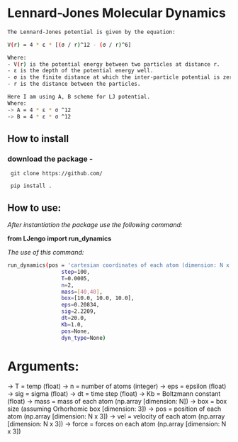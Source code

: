 # Lennard-Jones Molecular Dynamics
```bash
The Lennard-Jones potential is given by the equation:

V(r) = 4 * ε * [(σ / r)^12 - (σ / r)^6]

Where:
- V(r) is the potential energy between two particles at distance r.
- ε is the depth of the potential energy well.
- σ is the finite distance at which the inter-particle potential is zero.
- r is the distance between the particles.

Here I am using A, B scheme for LJ potential.
Where:
-> A = 4 * ε * σ ^12 
-> B = 4 * ε * σ ^12
```

## How to install
### download the package -
` git clone https://github.com/`

` pip install .`

## How to use:
_After instantiation the package use the following command:_ <br>

**from LJengo import run_dynamics**

_The use of this command:_ <br>

```bash
run_dynamics(pos = 'cartesian coordinates of each atom (dimension: N x 3)', 
                 step=100, 
                 T=0.0005,
                 n=2,
                 mass=[40,40],
                 box=[10.0, 10.0, 10.0],
                 eps=0.20834,
                 sig=2.2209,
                 dt=20.0,
                 Kb=1.0,
                 pos=None,
                 dyn_type=None)
```

# Arguments:
-> T = temp                 (float)
-> n = number of atoms      (integer)
-> eps = epsilon            (float)
-> sig = sigma              (float)
-> dt = time step           (float)
-> Kb = Boltzmann constant  (float)
-> mass = mass of each atom (np.array [dimension: N]) 
-> box = box size       (assuming Orhorhomic box [dimension: 3])
-> pos = position of each atom (np.array [dimension: N x 3])
-> vel = velocity of each atom (np.array [dimension: N x 3])
-> force = forces on each atom (np.array [dimension: N x 3])
